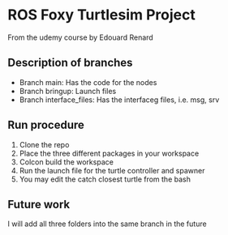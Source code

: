 # ROS Foxy Turtlesim Project
From the udemy course by Edouard Renard

## Description of branches
- Branch main: Has the code for the nodes
- Branch bringup: Launch files
- Branch interface_files: Has the interfaceg files, i.e. msg, srv

## Run procedure
1. Clone the repo 
2. Place the three different packages in your workspace
3. Colcon build the workspace
4. Run the launch file for the turtle controller and spawner
5. You may edit the catch closest turtle from the bash

## Future work
I will add all three folders into the same branch in the future
